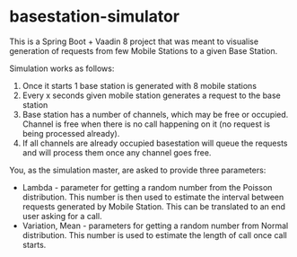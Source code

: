 # basestation-simulator

This is a Spring Boot + Vaadin 8 project that was meant to visualise generation of requests from few Mobile Stations to a given Base Station.

Simulation works as follows:
1. Once it starts 1 base station is generated with 8 mobile stations
2. Every x seconds given mobile station generates a request to the base station
3. Base station has a number of channels, which may be free or occupied. Channel is free when there is no call happening on it (no request is being processed already).
4. If all channels are already occupied basestation will queue the requests and will process them once any channel goes free.

You, as the simulation master, are asked to provide three parameters:

* Lambda - parameter for getting a random number from the Poisson distribution. This number is then used to estimate the interval between requests generated by Mobile Station. This can be translated to an end user asking for a call.
* Variation, Mean - parameters for getting a random number from Normal distribution. This number is used to estimate the length of call once call starts.
